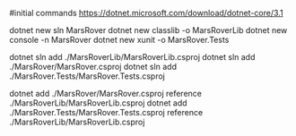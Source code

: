 





#initial commands
https://dotnet.microsoft.com/download/dotnet-core/3.1

dotnet new sln MarsRover
dotnet new classlib -o MarsRoverLib
dotnet new console -n MarsRover
dotnet new xunit -o MarsRover.Tests

dotnet sln add ./MarsRoverLib/MarsRoverLib.csproj
dotnet sln add ./MarsRover/MarsRover.csproj
dotnet sln add ./MarsRover.Tests/MarsRover.Tests.csproj

dotnet add  ./MarsRover/MarsRover.csproj reference ./MarsRoverLib/MarsRoverLib.csproj
dotnet add  ./MarsRover.Tests/MarsRover.Tests.csproj reference ./MarsRoverLib/MarsRoverLib.csproj


